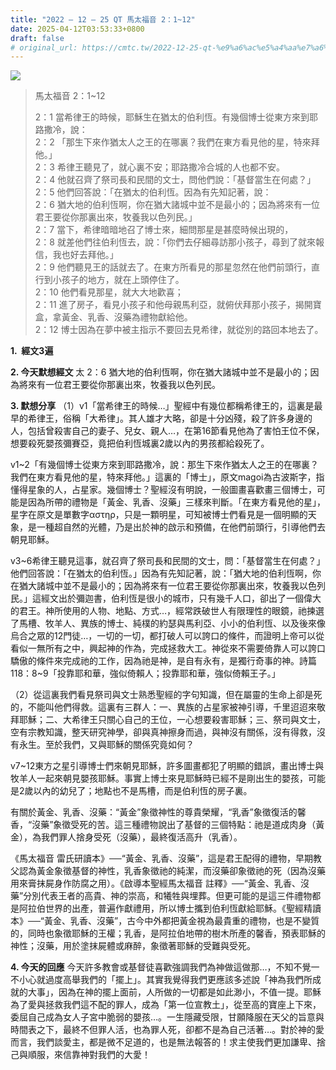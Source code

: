 ```yaml
---
title: "2022 – 12 – 25 QT 馬太福音 2：1~12"
date: 2025-04-12T03:53:33+0800
draft: false
# original_url: https://cmtc.tw/2022-12-25-qt-%e9%a6%ac%e5%a4%aa%e7%a6%8f%e9%9f%b3-2%ef%bc%9a112
---
```


![](/images/qt.jpg)
> 馬太福音 2：1\~12
>
> 2：1 當希律王的時候，耶穌生在猶太的伯利恆。有幾個博士從東方來到耶路撒冷，說：  
> 2：2 「那生下來作猶太人之王的在哪裏？我們在東方看見他的星，特來拜他。」  
> 2：3 希律王聽見了，就心裏不安；耶路撒冷合城的人也都不安。  
> 2：4 他就召齊了祭司長和民間的文士，問他們說：「基督當生在何處？」  
> 2：5 他們回答說：「在猶太的伯利恆。因為有先知記著，說：  
> 2：6 猶大地的伯利恆啊，你在猶大諸城中並不是最小的；因為將來有一位君王要從你那裏出來，牧養我以色列民。」  
> 2：7 當下，希律暗暗地召了博士來，細問那星是甚麼時候出現的，  
> 2：8 就差他們往伯利恆去，說：「你們去仔細尋訪那小孩子，尋到了就來報信，我也好去拜他。」  
> 2：9 他們聽見王的話就去了。在東方所看見的那星忽然在他們前頭行，直行到小孩子的地方，就在上頭停住了。  
> 2：10 他們看見那星，就大大地歡喜；  
> 2：11 進了房子，看見小孩子和他母親馬利亞，就俯伏拜那小孩子，揭開寶盒，拿黃金、乳香、沒藥為禮物獻給他。  
> 2：12 博士因為在夢中被主指示不要回去見希律，就從別的路回本地去了。

**1.  經文3遍**

**2. 今天默想經文**
太 2：6 猶大地的伯利恆啊，你在猶大諸城中並不是最小的；因為將來有一位君王要從你那裏出來，牧養我以色列民。

**3. 默想分享**
（1）v1「當希律王的時候…」聖經中有幾位都稱希律王的，這裏是最早的希律王，俗稱「大希律」。其人雄才大略，卻是十分凶殘，殺了許多身邊的人，包括曾殺害自己的妻子、兒女、親人…，在第16節看見他為了害怕王位不保，想要殺死嬰孩彌賽亞，竟把伯利恆城裏2歲以內的男孩都給殺死了。

v1\~2「有幾個博士從東方來到耶路撒冷，說：那生下來作猶太人之王的在哪裏？我們在東方看見他的星，特來拜他。」這裏的「博士」，原文magoi為古波斯字，指懂得星象的人，占星家。幾個博士？聖經沒有明說，一般圖畫喜歡畫三個博士，可能是因為所帶的禮物是「黃金、乳香、沒藥」三樣來判斷。「在東方看見他的星」，星字在原文是單數字αστηρ，只是一顆明星，可知被博士們看見是一個明顯的天象，是一種超自然的光體，乃是出於神的啟示和預備，在他們前頭行，引導他們去朝見耶穌。

v3\~6希律王聽見這事，就召齊了祭司長和民間的文士，問：「基督當生在何處？」他們回答說：「在猶太的伯利恆。」因為有先知記著，說：「猶大地的伯利恆啊，你在猶大諸城中並不是最小的；因為將來有一位君王要從你那裏出來，牧養我以色列民。」這經文出於彌迦書，伯利恆是很小的城市，只有幾千人口，卻出了一個偉大的君王。神所使用的人物、地點、方式…，經常跌破世人有限理性的眼鏡，祂揀選了馬槽、牧羊人、異族的博士、純樸的約瑟與馬利亞、小小的伯利恆、以及後來像烏合之眾的12門徒…，一切的一切，都打破人可以誇口的條件，而證明上帝可以從看似一無所有之中，興起神的作為，完成拯救大工。神從來不需要倚靠人可以誇口驕傲的條件來完成祂的工作，因為祂是神，是自有永有，是獨行奇事的神。詩篇118：8\~9「投靠耶和華，強似倚賴人；投靠耶和華，強似倚賴王子。」

（2）從這裏我們看見祭司與文士熟悉聖經的字句知識，但在屬靈的生命上卻是死的，不能叫他們得救。這裏有三群人：一、異族的占星家被神引導，千里迢迢來敬拜耶穌；二、大希律王只關心自己的王位，一心想要殺害耶穌；三、祭司與文士，空有宗教知識，整天研究神學，卻與真神擦身而過，與神沒有關係，沒有得救，沒有永生。至於我們，又與耶穌的關係究竟如何？

v7\~12東方之星引導博士們來朝見耶穌，許多圖畫都犯了明顯的錯誤，畫出博士與牧羊人一起來朝見嬰孩耶穌。事實上博士來見耶穌時已經不是剛出生的嬰孩，可能是2歲以內的幼兒了；地點也不是馬槽，而是伯利恆的房子裏。

有關於黃金、乳香、沒藥：“黃金”象徵神性的尊貴榮耀，“乳香”象徵復活的馨香，“沒藥”象徵受死的苦。這三種禮物說出了基督的三個特點：祂是道成肉身（黃金），為我們罪人捨身受死（沒藥），最終復活高升（乳香）。

《馬太福音 雷氏研讀本》──“黃金、乳香、沒藥”，這是君王配得的禮物，早期教父認為黃金象徵基督的神性，乳香象徵祂的純潔，而沒藥卻象徵祂的死（因為沒藥用來膏抹屍身作防腐之用）。《啟導本聖經馬太福音 註釋》──“黃金、乳香、沒藥”分別代表王者的高貴、神的崇高，和犧牲與埋葬。但更可能的是這三件禮物都是阿拉伯世界的出產，普遍作獻禮用，所以博士攜到伯利恆獻給耶穌。《聖經精讀本》──“黃金、乳香、沒藥”，古今中外都把黃金視為最貴重的禮物，也是不變質的，同時也象徵耶穌的王權；乳香，是阿拉伯地帶的樹木所產的馨香，預表耶穌的神性；沒藥，用於塗抹屍體或麻醉，象徵著耶穌的受難與受死。

**4. 今天的回應**
今天許多教會或基督徒喜歡強調我們為神做這做那…，不知不覺一不小心就過度高舉我們的「擺上」。其實我覺得我們更應該多述說「神為我們所成就的大事」，因為在神的擺上面前，人所做的一切都是如此渺小，不值一提。耶穌為了愛與拯救我們這不配的罪人，成為「第一位宣教土」，從至高的寶座上下來，委屈自己成為女人子宮中脆弱的嬰孩…。一生隱藏受限，甘願降服在天父的旨意與時間表之下，最終不但罪人活，也為罪人死，卻都不是為自己活著…。對於神的愛而言，我們談愛主，都是微不足道的，也是無法報答的！求主使我們更加謙卑、捨己與順服，來信靠神對我們的大愛！
